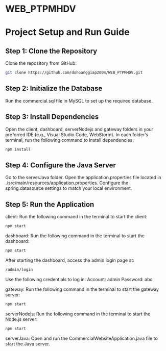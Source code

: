 # WEB_PTPMHDV

# Project Setup and Run Guide

## Step 1: Clone the Repository
Clone the repository from GitHub:
```bash
git clone https://github.com/dohoanggiap2004/WEB_PTPMHDV.git
```

## Step 2: Initialize the Database
Run the commercial.sql file in MySQL to set up the required database.

## Step 3: Install Dependencies
Open the client, dashboard, serverNodejs and gateway folders in your preferred IDE (e.g., Visual Studio Code, WebStorm). In each folder’s terminal, run the following command to install dependencies:
```bash
npm install
```

## Step 4: Configure the Java Server
Go to the serverJava folder. Open the application.properties file located in ./src/main/resources/application.properties. Configure the spring.datasource settings to match your local environment.

## Step 5: Run the Application
client: Run the following command in the terminal to start the client:
```bash
npm start
```
dashboard: Run the following command in the terminal to start the dashboard:
```bash
npm start
```
After starting the dashboard, access the admin login page at:
```bash
/admin/login
```
Use the following credentials to log in:
Account: admin
Password: abc

gateway: Run the following command in the terminal to start the gateway server:
```bash
npm start
```
serverNodejs: Run the following command in the terminal to start the Node.js server:
```bash
npm start
```
serverJava: Open and run the CommercialWebsiteApplication.java file to start the Java server.
